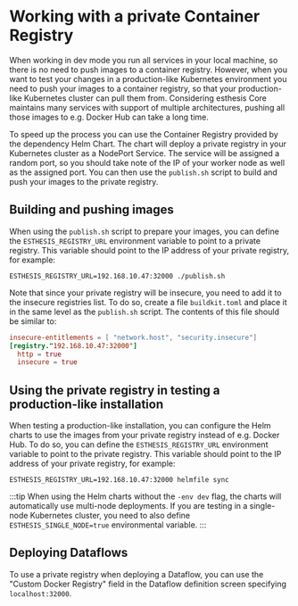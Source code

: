 # Working with a private Container Registry
When working in dev mode you run all services in your local machine, so there is no need to
push images to a container registry. However, when you want to test your changes in a production-like
Kubernetes environment you need to push your images to a container registry, so that your
production-like Kubernetes cluster can pull them from. Considering esthesis Core maintains many
services with support of multiple architectures, pushing all those images to e.g. Docker Hub can take a
long time.

To speed up the process you can use the Container Registry provided by the dependency Helm Chart.
The chart will deploy a private registry in your Kubernetes cluster as a NodePort Service. The service
will be assigned a random port, so you should take note of the IP of your worker node as well as the
assigned port. You can then use the `publish.sh` script to build and push your images to the private
registry.

## Building and pushing images
When using the `publish.sh` script to prepare your images, you can define the `ESTHESIS_REGISTRY_URL`
environment variable to point to a private registry. This variable should point to the IP address
of your private registry, for example:
```shell
ESTHESIS_REGISTRY_URL=192.168.10.47:32000 ./publish.sh
```

Note that since your private registry will be insecure, you need to add it to the insecure registries
list. To do so, create a file `buildkit.toml` and place it in the same level as the `publish.sh` script.
The contents of this file should be similar to:
```toml
insecure-entitlements = [ "network.host", "security.insecure"]
[registry."192.168.10.47:32000"]
  http = true
  insecure = true
```

## Using the private registry in testing a production-like installation
When testing a production-like installation, you can configure the Helm charts to use the images from
your private registry instead of e.g. Docker Hub. To do so, you can define the `ESTHESIS_REGISTRY_URL`
environment variable to point to the private registry. This variable should point to the IP address
of your private registry, for example:
```shell
ESTHESIS_REGISTRY_URL=192.168.10.47:32000 helmfile sync
```

:::tip
When using the Helm charts without the `-env dev` flag, the charts will automatically
use multi-node deployments. If you are testing in a single-node Kubernetes cluster, you need to also
define `ESTHESIS_SINGLE_NODE=true` environmental variable.
:::

## Deploying Dataflows
To use a private registry when deploying a Dataflow, you can use the
"Custom Docker Registry" field in the Dataflow definition screen specifying `localhost:32000`.
